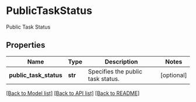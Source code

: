 # PublicTaskStatus

Public Task Status

## Properties
Name | Type | Description | Notes
------------ | ------------- | ------------- | -------------
**public_task_status** | **str** | Specifies the public task status. | [optional] 

[[Back to Model list]](../README.md#documentation-for-models) [[Back to API list]](../README.md#documentation-for-api-endpoints) [[Back to README]](../README.md)


